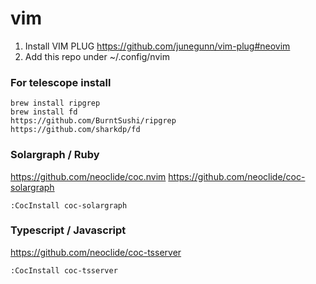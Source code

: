 # vim
1. Install VIM PLUG https://github.com/junegunn/vim-plug#neovim
2. Add this repo under ~/.config/nvim

### For telescope install
```
brew install ripgrep
brew install fd
https://github.com/BurntSushi/ripgrep
https://github.com/sharkdp/fd
```

### Solargraph / Ruby 
https://github.com/neoclide/coc.nvim
https://github.com/neoclide/coc-solargraph
```
:CocInstall coc-solargraph
```

### Typescript / Javascript
https://github.com/neoclide/coc-tsserver
```
:CocInstall coc-tsserver
```
